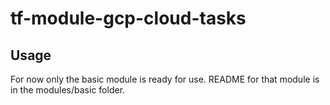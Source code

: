 # tf-module-gcp-cloud-tasks

## Usage

For now only the basic module is ready for use. README for that module is in the modules/basic folder.
